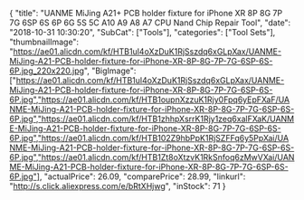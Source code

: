 {
	"title": "UANME MiJing A21+ PCB holder fixture for iPhone XR 8P 8G 7P 7G 6SP 6S 6P 6G 5S 5C A10 A9 A8 A7 CPU Nand Chip Repair Tool",
	"date": "2018-10-31 10:30:20",
	"SubCat": ["Tools"],
	"categories": ["Tool Sets"],
	"thumbnailImage": "https://ae01.alicdn.com/kf/HTB1ul4oXzDuK1RjSszdq6xGLpXax/UANME-MiJing-A21-PCB-holder-fixture-for-iPhone-XR-8P-8G-7P-7G-6SP-6S-6P.jpg_220x220.jpg",
	"BigImage": ["https://ae01.alicdn.com/kf/HTB1ul4oXzDuK1RjSszdq6xGLpXax/UANME-MiJing-A21-PCB-holder-fixture-for-iPhone-XR-8P-8G-7P-7G-6SP-6S-6P.jpg","https://ae01.alicdn.com/kf/HTB1oupnXzzuK1Rjy0Fpq6yEpFXaF/UANME-MiJing-A21-PCB-holder-fixture-for-iPhone-XR-8P-8G-7P-7G-6SP-6S-6P.jpg","https://ae01.alicdn.com/kf/HTB1zhhpXsrrK1Rjy1zeq6xalFXaK/UANME-MiJing-A21-PCB-holder-fixture-for-iPhone-XR-8P-8G-7P-7G-6SP-6S-6P.jpg","https://ae01.alicdn.com/kf/HTB102Z9hbPpK1RjSZFFq6y5PpXai/UANME-MiJing-A21-PCB-holder-fixture-for-iPhone-XR-8P-8G-7P-7G-6SP-6S-6P.jpg","https://ae01.alicdn.com/kf/HTB1Zt8oXtzvK1RkSnfoq6zMwVXai/UANME-MiJing-A21-PCB-holder-fixture-for-iPhone-XR-8P-8G-7P-7G-6SP-6S-6P.jpg"],
	"actualPrice": 26.09,
	"comparePrice": 28.99,
	"linkurl": "http://s.click.aliexpress.com/e/bRtXHjwg",
	"inStock": 71
}

